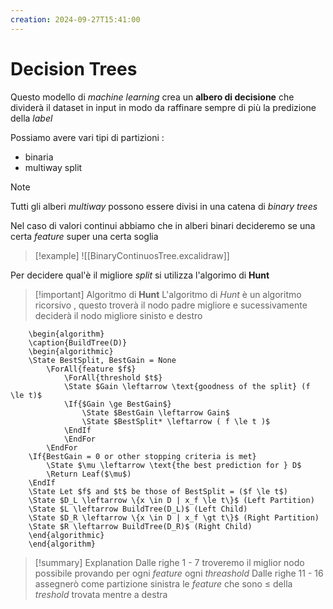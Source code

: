 ```yaml
---
creation: 2024-09-27T15:41:00
---
```

# Decision Trees

Questo modello di *machine learning* crea un **albero di decisione** che dividerà il dataset in input in modo da raffinare sempre di più la predizione della *label* 

Possiamo avere vari tipi di partizioni :
+ binaria
+ multiway split

>[!note] 
>Tutti gli alberi *multiway* possono essere divisi in una catena di *binary trees* 

Nel caso di valori continui abbiamo che in alberi binari decideremo se una certa *feature* super una certa soglia 

>[!example] 
![[BinaryContinuosTree.excalidraw]]

Per decidere qual'è il migliore *split* si utilizza l'algorimo di **Hunt**

>[!important] Algoritmo di **Hunt**
>L'algoritmo di *Hunt* è un algoritmo ricorsivo , questo troverà il nodo padre migliore e sucessivamente deciderà il nodo migliore sinisto e destro

```pseudo
	\begin{algorithm}
	\caption{BuildTree(D)}
	\begin{algorithmic}
	\State BestSplit, BestGain = None
		\ForAll{feature $f$}
			\ForAll{threshold $t$}
			\State $Gain \leftarrow \text{goodness of the split} (f \le t)$
			\If{$Gain \ge BestGain$}
				\State $BestGain \leftarrow Gain$
				\State $BestSplit* \leftarrow ( f \le t )$
            \EndIf
            \EndFor
        \EndFor
    \If{BestGain = 0 or other stopping criteria is met}
	    \State $\mu \leftarrow \text{the best prediction for } D$
	    \Return Leaf($\mu$)
    \EndIf
    \State Let $f$ and $t$ be those of BestSplit = ($f \le t$)
    \State $D_L \leftarrow \{x \in D | x_f \le t\}$ (Left Partition)
    \State $L \leftarrow BuildTree(D_L)$ (Left Child)
    \State $D_R \leftarrow \{x \in D | x_f \gt t\}$ (Right Partition) 
    \State $R \leftarrow BuildTree(D_R)$ (Right Child)
	\end{algorithmic}
	\end{algorithm}
```

>[!summary] Explanation
>Dalle righe 1 - 7 troveremo il miglior nodo possibile provando per ogni *feature* ogni *threashold* 
>Dalle righe 11 - 16 assegnerò come partizione sinistra le *feature* che sono $\le$ della *treshold* trovata mentre a destra 